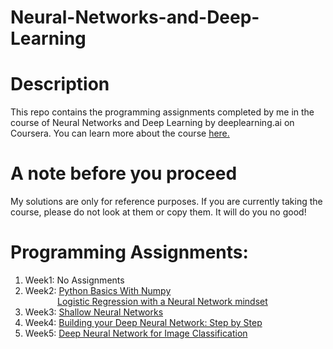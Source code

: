 # Neural-Networks-and-Deep-Learning
# Description
This repo contains the programming assignments completed by me in the course of Neural Networks and Deep Learning by deeplearning.ai on Coursera.
You can learn more about the course [here.](https://www.coursera.org/learn/neural-networks-deep-learning)

# A note before you proceed

My solutions are only for reference purposes. If you are currently taking the course, please do not look at them or copy them. 
It will do you no good!

# Programming Assignments:
1. Week1: No Assignments
2. Week2: [Python Basics With Numpy](https://github.com/ArkadeepAdhikari/Neural-Networks-and-Deep-Learning/blob/master/Python%20Basics%20With%20Numpy.ipynb)
</br>&nbsp;&nbsp;&nbsp;&nbsp;&nbsp;&nbsp;&nbsp;&nbsp;&nbsp;&nbsp;&nbsp;&nbsp;
[Logistic Regression with a Neural Network mindset](https://github.com/ArkadeepAdhikari/Neural-Networks-and-Deep-Learning/blob/master/Logistic%20Regression%20with%20a%20Neural%20Network%20mindset.ipynb)
3. Week3: [Shallow Neural Networks](https://github.com/ArkadeepAdhikari/Neural-Networks-and-Deep-Learning/blob/master/Planar%20data%20classification%20with%20one%20hidden%20layer.ipynb)
4. Week4: [Building your Deep Neural Network: Step by Step](https://github.com/ArkadeepAdhikari/Neural-Networks-and-Deep-Learning/blob/master/Building%20your%20Deep%20Neural%20Network%20Step%20by%20Step.ipynb)
5. Week5: [Deep Neural Network for Image Classification](https://github.com/ArkadeepAdhikari/Neural-Networks-and-Deep-Learning/blob/master/Deep%20Neural%20Network%20For%20Image%20Classification.ipynb)
